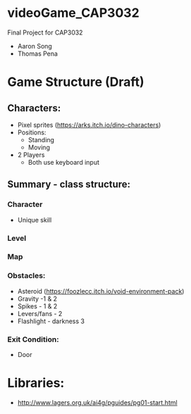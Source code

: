 # videoGame_CAP3032
Final Project for CAP3032
- Aaron Song
- Thomas Pena
# Game Structure (Draft)
## Characters:
  - Pixel sprites (https://arks.itch.io/dino-characters)
  - Positions:
    - Standing
    - Moving
  - 2 Players
    - Both use keyboard input

## Summary - class structure:

### Character
- Unique skill
### Level
### Map
### Obstacles:
 - Asteroid (https://foozlecc.itch.io/void-environment-pack)
 - Gravity -1 & 2
 - Spikes - 1 & 2
 - Levers/fans - 2
 - Flashlight - darkness  3

### Exit Condition:
 - Door

# Libraries:
- http://www.lagers.org.uk/ai4g/pguides/pg01-start.html
